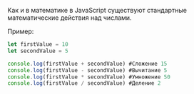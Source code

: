 Как и в математике в JavaScript существуют стандартные математические действия над числами.

Пример:
```JavaScript
let firstValue = 10
let secondValue = 5

console.log(firstValue + secondValue) #Сложение 15
console.log(firstValue - secondValue) #Вычитание 5
console.log(firstValue * secondValue) #Умножение 50
console.log(firstValue / secondValue) #Деление 2
```